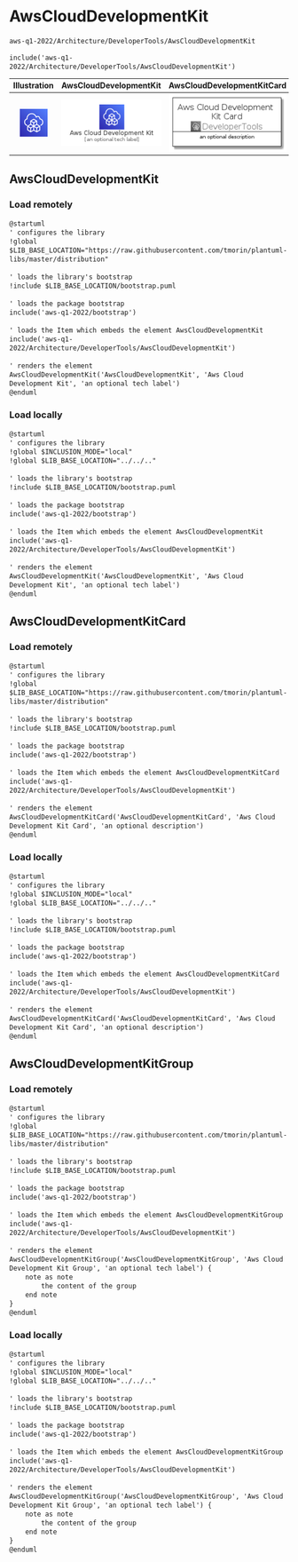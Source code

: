# AwsCloudDevelopmentKit


```text
aws-q1-2022/Architecture/DeveloperTools/AwsCloudDevelopmentKit
```

```text
include('aws-q1-2022/Architecture/DeveloperTools/AwsCloudDevelopmentKit')
```



| Illustration | AwsCloudDevelopmentKit | AwsCloudDevelopmentKitCard | AwsCloudDevelopmentKitGroup |
| :---: | :---: | :---: | :---: |
| ![illustration for Illustration](../../../aws-q1-2022/Architecture/DeveloperTools/AwsCloudDevelopmentKit.png) | ![illustration for AwsCloudDevelopmentKit](../../../aws-q1-2022/Architecture/DeveloperTools/AwsCloudDevelopmentKit.Local.png) | ![illustration for AwsCloudDevelopmentKitCard](../../../aws-q1-2022/Architecture/DeveloperTools/AwsCloudDevelopmentKitCard.Local.png) | ![illustration for AwsCloudDevelopmentKitGroup](../../../aws-q1-2022/Architecture/DeveloperTools/AwsCloudDevelopmentKitGroup.Local.png) |




## AwsCloudDevelopmentKit

### Load remotely
```plantuml
@startuml
' configures the library
!global $LIB_BASE_LOCATION="https://raw.githubusercontent.com/tmorin/plantuml-libs/master/distribution"

' loads the library's bootstrap
!include $LIB_BASE_LOCATION/bootstrap.puml

' loads the package bootstrap
include('aws-q1-2022/bootstrap')

' loads the Item which embeds the element AwsCloudDevelopmentKit
include('aws-q1-2022/Architecture/DeveloperTools/AwsCloudDevelopmentKit')

' renders the element
AwsCloudDevelopmentKit('AwsCloudDevelopmentKit', 'Aws Cloud Development Kit', 'an optional tech label')
@enduml
```

### Load locally
```plantuml
@startuml
' configures the library
!global $INCLUSION_MODE="local"
!global $LIB_BASE_LOCATION="../../.."

' loads the library's bootstrap
!include $LIB_BASE_LOCATION/bootstrap.puml

' loads the package bootstrap
include('aws-q1-2022/bootstrap')

' loads the Item which embeds the element AwsCloudDevelopmentKit
include('aws-q1-2022/Architecture/DeveloperTools/AwsCloudDevelopmentKit')

' renders the element
AwsCloudDevelopmentKit('AwsCloudDevelopmentKit', 'Aws Cloud Development Kit', 'an optional tech label')
@enduml
```

## AwsCloudDevelopmentKitCard

### Load remotely
```plantuml
@startuml
' configures the library
!global $LIB_BASE_LOCATION="https://raw.githubusercontent.com/tmorin/plantuml-libs/master/distribution"

' loads the library's bootstrap
!include $LIB_BASE_LOCATION/bootstrap.puml

' loads the package bootstrap
include('aws-q1-2022/bootstrap')

' loads the Item which embeds the element AwsCloudDevelopmentKitCard
include('aws-q1-2022/Architecture/DeveloperTools/AwsCloudDevelopmentKit')

' renders the element
AwsCloudDevelopmentKitCard('AwsCloudDevelopmentKitCard', 'Aws Cloud Development Kit Card', 'an optional description')
@enduml
```

### Load locally
```plantuml
@startuml
' configures the library
!global $INCLUSION_MODE="local"
!global $LIB_BASE_LOCATION="../../.."

' loads the library's bootstrap
!include $LIB_BASE_LOCATION/bootstrap.puml

' loads the package bootstrap
include('aws-q1-2022/bootstrap')

' loads the Item which embeds the element AwsCloudDevelopmentKitCard
include('aws-q1-2022/Architecture/DeveloperTools/AwsCloudDevelopmentKit')

' renders the element
AwsCloudDevelopmentKitCard('AwsCloudDevelopmentKitCard', 'Aws Cloud Development Kit Card', 'an optional description')
@enduml
```

## AwsCloudDevelopmentKitGroup

### Load remotely
```plantuml
@startuml
' configures the library
!global $LIB_BASE_LOCATION="https://raw.githubusercontent.com/tmorin/plantuml-libs/master/distribution"

' loads the library's bootstrap
!include $LIB_BASE_LOCATION/bootstrap.puml

' loads the package bootstrap
include('aws-q1-2022/bootstrap')

' loads the Item which embeds the element AwsCloudDevelopmentKitGroup
include('aws-q1-2022/Architecture/DeveloperTools/AwsCloudDevelopmentKit')

' renders the element
AwsCloudDevelopmentKitGroup('AwsCloudDevelopmentKitGroup', 'Aws Cloud Development Kit Group', 'an optional tech label') {
    note as note
        the content of the group
    end note
}
@enduml
```

### Load locally
```plantuml
@startuml
' configures the library
!global $INCLUSION_MODE="local"
!global $LIB_BASE_LOCATION="../../.."

' loads the library's bootstrap
!include $LIB_BASE_LOCATION/bootstrap.puml

' loads the package bootstrap
include('aws-q1-2022/bootstrap')

' loads the Item which embeds the element AwsCloudDevelopmentKitGroup
include('aws-q1-2022/Architecture/DeveloperTools/AwsCloudDevelopmentKit')

' renders the element
AwsCloudDevelopmentKitGroup('AwsCloudDevelopmentKitGroup', 'Aws Cloud Development Kit Group', 'an optional tech label') {
    note as note
        the content of the group
    end note
}
@enduml
```

